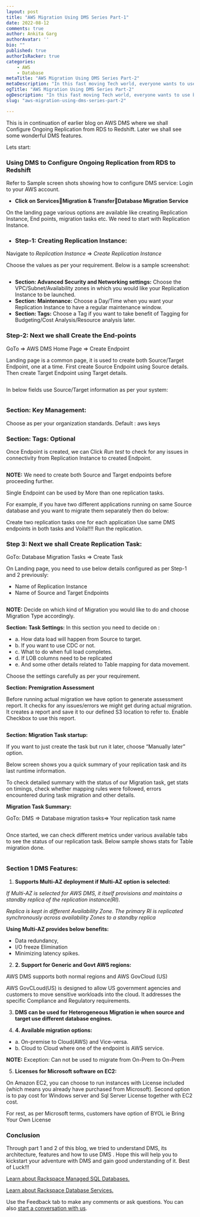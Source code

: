 ```yaml
---
layout: post
title: "AWS Migration Using DMS Series Part-1"
date: 2022-08-12
comments: true
author: Ankita Garg
authorAvatar: ''
bio: ""
published: true
authorIsRacker: true
categories:
    - AWS
    - Database
metaTitle: "AWS Migration Using DMS Series Part-2"
metaDescription: "In this fast moving Tech world, everyone wants to use best technology with max performance and minimum cost. AWS Cloud was introduced with the same notion."
ogTitle: "AWS Migration Using DMS Series Part-2"
ogDescription: "In this fast moving Tech world, everyone wants to use best technology with max performance and minimum cost. AWS Cloud was introduced with the same notion."
slug: "aws-migration-using-dms-series-part-2"

---
```


This is in continuation of earlier blog on AWS DMS where we shall Configure Ongoing Replication from RDS to Redshift.
Later we shall see some wonderful DMS features.

Lets start:
 
<!--more-->

### Using DMS to Configure Ongoing Replication from RDS to Redshift

Refer to Sample screen shots showing how to configure DMS service:
Login to your AWS account. 
- **Click on ServicesMigration & TransferDatabase Migration Service**

On the landing page various options are available like creating Replication Instance, End points, migration tasks etc. We need to start with Replication Instance.

- ### Step-1: Creating Replication Instance:
Navigate to *Replication Instance* => *Create Replication Instance*

Choose the values as per your requirement. Below is a sample screenshot:

<img src=Picture1.png title="" alt="">

- **Section: Advanced Security and Networking settings:**
Choose the VPC/Subnet/Availability zones in which you would like your Replication Instance to be launched.
- **Section: Maintenance:** 
Choose a Day/Time when you want your Replication Instance to have a regular maintenance window.
- **Section: Tags:**
Choose a Tag if you want to take benefit of Tagging for Budgeting/Cost Analysis/Resource analysis later.


### Step-2: Next we shall Create the End-points

GoTo => AWS DMS Home Page => Create Endpoint

Landing page is a common page, it is used to create both Source/Target Endpoint, one at a time.
First create Source Endpoint using Source details. Then create Target Endpoint using Target details.

<img src=Picture2.png title="" alt="">

In below fields use Source/Target information as per your system:

<img src=Picture3.png title="" alt="">

### Section: Key Management: 

Choose as per your organization standards. Default : aws keys

### Section: Tags: Optional

Once Endpoint is created, we can Click *Run test* to check for any issues in connectivity from Replication Instance to created Endpoint.

<img src=Picture4.png title="" alt="">

**NOTE:** We need to create both Source and Target endpoints before proceeding further.

Single Endpoint can be used by More than one replication tasks. 

For example, if you have two different applications running on same Source database and you want to migrate them separately then do below:

Create two replication tasks one for each application
Use same DMS endpoints in both tasks and Voila!!!! Run the replication.


### Step 3: Next we shall Create Replication Task:

GoTo: Database Migration Tasks => Create Task 

On Landing page, you need to use below details configured as per Step-1 and 2 previously:
- Name of Replication Instance
- Name of Source and Target Endpoints

<img src=Picture5.png title="" alt="">

**NOTE:** Decide on which kind of Migration you would like to do and choose Migration Type accordingly.

**Section: Task Settings:**
In this section you need to decide on :
- a.	How data load will happen from Source to target.
- b.	If you want to use CDC or not.
- c.	What to do when full load completes.
- d.	If LOB columns need to be replicated
- e.	And some other details related to Table mapping for data movement.

Choose the settings carefully as per your requirement.

**Section: Premigration Assessment**

Before running actual migration we have option to generate assessment report. It checks for any issues/errors we might get during actual migration. It creates a report and save it to our defined S3 location to refer to. Enable Checkbox to use this report.

<img src=Picture6.png title="" alt="">

**Section: Migration Task startup:**

If you want to just create the task but run it later, choose “Manually later” option.

Below screen shows you a quick summary of your replication task and its last runtime information.
<img src=Picture7.png title="" alt="">

To check detailed summary with the status of our Migration task, get stats on timings, check whether mapping rules were followed, errors encountered during task migration and other details.

**Migration Task Summary:**

GoTo: DMS => Database migration tasks=> Your replication task name

<img src=Picture8.png title="" alt="">

Once started, we can check different metrics under various available tabs to see the status of our replication task. Below sample shows stats for Table migration done.

<img src=Picture9.png title="" alt="">

### Section 1 DMS Features:

1. **Supports Multi-AZ deployment if Multi-AZ option is selected:**

 
*If Multi-AZ is selected for AWS DMS, it itself provisions and maintains a standby replica of the  replication instance(RI).*

*Replica is kept in different Availability Zone. The primary RI is replicated synchronously across availability Zones to a standby replica*

**Using Multi-AZ provides below benefits:**

- Data redundancy, 
- I/O freeze Elimination
- Minimizing latency spikes.

2. **2.	Support for Generic and Govt AWS regions:**

AWS DMS supports both normal regions and AWS GovCloud (US) 

AWS GovCLoud(US) is designed to allow US government agencies and customers to move sensitive workloads into the cloud. It addresses the specific Compliance and Regulatory requirements. 

3. **DMS can be used for Heterogeneous Migration ie when source and target use different database engines.**

4. **4.	Available migration options:**

- a. On-premise to Cloud(AWS) and Vice-versa.
- b. Cloud to Cloud where one of the endpoint is AWS service.

**NOTE:** Exception: Can not be used to migrate from On-Prem to On-Prem

5. **Licenses for Microsoft software on EC2:**

On Amazon EC2, you can choose to run instances with License included (which means you already have  purchased from Microsoft). Second option is to pay cost for Windows server and Sql Server License together with EC2 cost.

For rest, as per Microsoft terms, customers have option of BYOL ie Bring Your Own License

### Conclusion

Through part 1 and 2 of this blog, we tried to understand DMS, its architecture, features and how to use DMS .
Hope this will help you to kickstart your adventure with DMS and gain good understanding of it.
Best of Luck!!!


<a class="cta purple" id="cta" href="https://www.rackspace.com/data/managed-sql">Learn about Rackspace Managed SQL Databases.</a>

<a class="cta purple" id="cta" href="https://www.rackspace.com/data/databases"> Learn about Rackspace Database Services.</a>

Use the Feedback tab to make any comments or ask questions. You can also
[start a conversation with us](https://www.rackspace.com/contact).